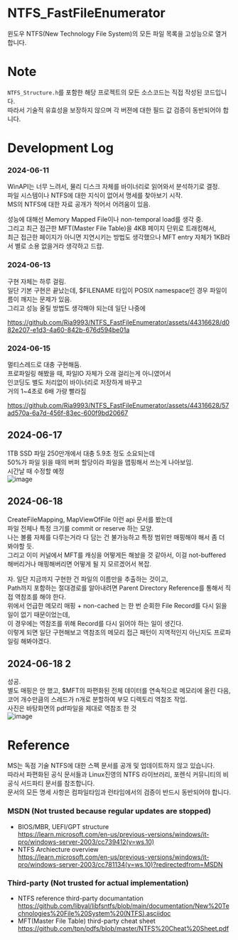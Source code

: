 # NTFS_FastFileEnumerator
윈도우 NTFS(New Technology File System)의 모든 파일 목록을 고성능으로 열거합니다.

# Note
`NTFS_Structure.h`를 포함한 해당 프로젝트의 모든 소스코드는 직접 작성된 코드입니다.   
따라서 기술적 유효성을 보장하지 않으며 각 버젼에 대한 필드 값 검증이 동반되어야 합니다.  


# Development Log
### 2024-06-11  
WinAPI는 너무 느려서, 물리 디스크 자체를 바이너리로 읽어와서 분석하기로 결정.  
파일 시스템이나 NTFS에 대한 지식이 없어서 명세를 찾아보기 시작.  
MS의 NTFS에 대한 자료 공개가 적어서 어려움이 있음.  

성능에 대해선 Memory Mapped File이나 non-temporal load를 생각 중.  
그리고 최근 접근한 MFT(Master File Table)을 4KB 페이지 단위로 트래킹해서,  
최근 접근한 페이지가 아니면 지연시키는 방법도 생각했으나 MFT entry 자체가 1KB라서 별로 소용 없을거라 생각하고 드랍.  

### 2024-06-13
구현 자체는 하루 걸림.  
일단 기본 구현은 끝났는데, $FILENAME 타입이 POSIX namespace인 경우 파일이름이 깨지는 문제가 있음.  
그리고 성능 올릴 방법도 생각해야 되는데 일단 나중에  

https://github.com/Ria9993/NTFS_FastFileEnumerator/assets/44316628/d082e207-e1d3-4a60-842b-676d594be01a


### 2024-06-15
멀티스레드로 대충 구현해둠.  
프로파일링 해봤을 때, 파일IO 자체가 오래 걸리는게 아니였어서  
인코딩도 별도 처리없이 바이너리로 저장하게 바꾸고  
거의 1~4초로 6배 가량 빨라짐  

https://github.com/Ria9993/NTFS_FastFileEnumerator/assets/44316628/57ad570a-6a7d-456f-83ec-600f9bd20667

## 2024-06-17
1TB SSD 파일 250만개에서 대충 5.9초 정도 소요되는데  
50%가 파일 읽을 때의 버퍼 할당이라 파일을 맵핑해서 쓰는게 나아보임.  
시간날 때 수정할 예정  
![image](https://github.com/Ria9993/NTFS_FastFileEnumerator/assets/44316628/a31c3c4a-305b-4879-b750-3b74c6b77630)

## 2024-06-18
CreateFileMapping, MapViewOfFile 이런 api 문서를 봤는데  
파일 전체나 특정 크기를 commit or reserve 하는 모양.  
나는 볼륨 자체를 다루는거라 다 담는 건 불가능하고 특정 범위만 매핑해야 해서 좀 더 봐야할 듯.  
그리고 이미 커널에서 MFT를 캐싱을 어떻게든 해놨을 것 같아서, 이걸 not-buffered 해버리거나 매핑해버리면 어떻게 될 지 모르겠어서 복잡.  

자. 일단 지금까지 구현한 건 파일의 이름만을 추출하는 것이고,  
Path까지 포함하는 절대경로를 알아내려면 Parent Directory Reference를 통해서 직접 역참조를 해야 한다.  
위에서 언급한 메모리 매핑 + non-cached 는 한 번 순회한 File Record를 다시 읽을 일이 없기 때문이었는데,  
이 경우에는 역참조를 위해 Record를 다시 읽어야 하는 일이 생긴다.  
이렇게 되면 일단 구현해보고 역참조의 메모리 접근 패턴이 지역적인지 아닌지도 프로파일링 해봐야겠다.   

## 2024-06-18 2
성공.  
별도 매핑은 안 했고, $MFT의 파편화된 전체 데이터를 연속적으로 메모리에 올린 다음,  
코어 개수만큼의 스레드가 n개로 분할하여 부모 디렉토리 역참조 작업.  
사진은 바탕화면의 pdf파일을 제대로 역참조 한 것  
![image](https://github.com/Ria9993/NTFS_FastFileEnumerator/assets/44316628/f141eec8-4207-4040-9842-0190e24298e2)  



# Reference  
MS는 독점 기술 NTFS에 대한 스펙 문서를 공개 및 업데이트하지 않고 있습니다.  
따라서 파편화된 공식 문서들과 Linux진영의 NTFS 라이브러리, 포렌식 커뮤니티의 비공식 서드파티 문서를 참조합니다.  
문서의 모든 명세 사항은 컴파일타임과 런타임에서의 검증이 반드시 동반되어야 합니다.  

### MSDN (Not trusted because regular updates are stopped)
- BIOS/MBR, UEFI/GPT structure  
https://learn.microsoft.com/en-us/previous-versions/windows/it-pro/windows-server-2003/cc739412(v=ws.10)
- NTFS Archiecture overview  
https://learn.microsoft.com/en-us/previous-versions/windows/it-pro/windows-server-2003/cc781134(v=ws.10)?redirectedfrom=MSDN
### Third-party (Not trusted for actual implementation)
- NTFS reference third-party documantation  
https://github.com/libyal/libfsntfs/blob/main/documentation/New%20Technologies%20File%20System%20(NTFS).asciidoc
- MFT(Master File Table) third-party cheat sheet  
https://github.com/tpn/pdfs/blob/master/NTFS%20Cheat%20Sheet.pdf  
